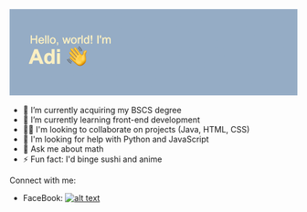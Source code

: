 ![](https://github.com/adiferrer/adiferrer/blob/main/header.png?raw=true)
- 🔭 I’m currently acquiring my BSCS degree
- 🌱 I’m currently learning front-end development
- 👯‍♀️ I'm looking to collaborate on projects (Java, HTML, CSS)
- 🤔 I'm looking for help with Python and JavaScript
- 💭 Ask me about math
- ⚡ Fun fact: I'd binge sushi and anime

Connect with me:
<!-- Please don't remove this: Grab your social icons from https://github.com/carlsednaoui/gitsocial -->
<!-- display the social media buttons in your README -->
- FaceBook: [![alt text][2.1]][2] <br>

<!-- icons with padding -->
[2.1]: http://i.imgur.com/fep1WsG.png (facebook icon without padding)

<!-- links to your social media accounts -->
<!-- update these accordingly -->
[2]: https://www.facebook.com/adi.ferrer.33/
<!-- Please don't remove this: Grab your social icons from https://github.com/carlsednaoui/gitsocial -->


<!--
Languages and Tools:
-->
